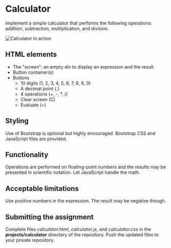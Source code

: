 # Calculator

Implement a simple calculator that performs the following operations: addition, subtraction, multiplication, and division.

![Calculator in action](calculator.gif)

## HTML elements

* The "screen": an empty *div* to display an expression and the result
* Button container(s)
* Buttons
  * 10 digits (1, 2, 3, 4, 5, 6, 7, 8, 9, 0)
  * A decimal point (.)
  * 4 operations (+, -, *, /)
  * Clear screen (C)
  * Evaluate (=)

## Styling

Use of Bootstrap is optional but highly encouraged. Bootstrap CSS and JavaScript files are provided.

## Functionality

Operations are performed on floating-point numbers and the results may be presented in scientific notation. Let JavaScript handle the math.

## Acceptable limitations

Use positive numbers in the expression. The result may be negative though.

## Submitting the assignment

Complete files *calculator.html*, *calculator.js*, and *calculator.css* in the **projects/calculator** directory of the repository. Push the updated files to your private repository.
